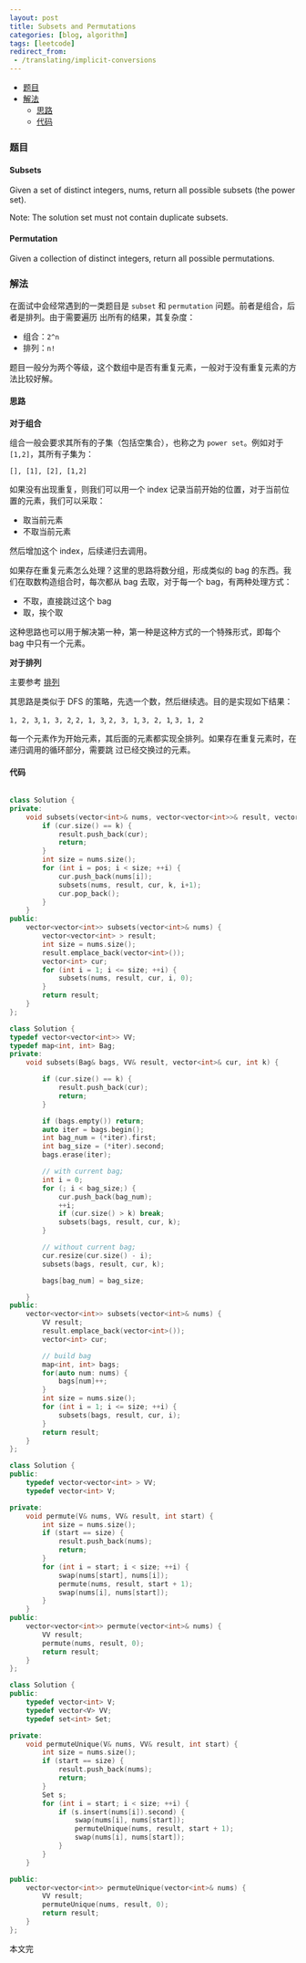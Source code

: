 ```yaml
---
layout: post
title: Subsets and Permutations
categories: [blog, algorithm]
tags: [leetcode]
redirect_from:
 - /translating/implicit-conversions
---
```


+ [题目](#problem)
+ [解法](#solution)
  + [思路](#way)
  + [代码](#code)


<a id="problem"></a>

### 题目

#### Subsets

Given a set of distinct integers, nums, return all possible subsets (the power set).

Note: The solution set must not contain duplicate subsets.

#### Permutation

Given a collection of distinct integers, return all possible permutations.

<a id="solution"></a>

### 解法

在面试中会经常遇到的一类题目是 `subset` 和 `permutation` 问题。前者是组合，后者是排列。由于需要遍历
出所有的结果，其复杂度：

+ 组合：`2^n`
+ 排列：`n!`

题目一般分为两个等级，这个数组中是否有重复元素，一般对于没有重复元素的方法比较好解。

<a id="way"></a>

#### 思路

**对于组合**

组合一般会要求其所有的子集（包括空集合），也称之为 `power set`。例如对于 `[1,2]`，其所有子集为：

`[], [1], [2], [1,2]`

如果没有出现重复，则我们可以用一个 index 记录当前开始的位置，对于当前位置的元素，我们可以采取：

+ 取当前元素
+ 不取当前元素

然后增加这个 index，后续递归去调用。

如果存在重复元素怎么处理？这里的思路将数分组，形成类似的 bag 的东西。我们在取数构造组合时，每次都从
 bag 去取，对于每一个 bag，有两种处理方式：

+ 不取，直接跳过这个 bag
+ 取，挨个取

这种思路也可以用于解决第一种，第一种是这种方式的一个特殊形式，即每个 bag 中只有一个元素。

**对于排列**

主要参考 [排列](http://rangerway.com/way/algorithm-permutation-combination-subset)

其思路是类似于 DFS 的策略，先选一个数，然后继续选。目的是实现如下结果：

`1, 2, 3`, `1, 3, 2`, `2, 1, 3`, `2, 3, 1`, `3, 2, 1`, `3, 1, 2`

每一个元素作为开始元素，其后面的元素都实现全排列。如果存在重复元素时，在递归调用的循环部分，需要跳
过已经交换过的元素。

<a id="code"></a>

#### 代码

```cpp

class Solution {
private:
    void subsets(vector<int>& nums, vector<vector<int>>& result, vector<int>& cur, int k, int pos) {
        if (cur.size() == k) {
            result.push_back(cur);
            return;
        }
        int size = nums.size();
        for (int i = pos; i < size; ++i) {
            cur.push_back(nums[i]);
            subsets(nums, result, cur, k, i+1);
            cur.pop_back();
        }
    }
public:
    vector<vector<int>> subsets(vector<int>& nums) {
        vector<vector<int> > result;
        int size = nums.size();
        result.emplace_back(vector<int>());
        vector<int> cur;
        for (int i = 1; i <= size; ++i) {
            subsets(nums, result, cur, i, 0);
        }
        return result;
    }
};

class Solution {
typedef vector<vector<int>> VV;
typedef map<int, int> Bag;
private:
    void subsets(Bag& bags, VV& result, vector<int>& cur, int k) {

        if (cur.size() == k) {
            result.push_back(cur);
            return;
        }

        if (bags.empty()) return;
        auto iter = bags.begin();
        int bag_num = (*iter).first;
        int bag_size = (*iter).second;
        bags.erase(iter);

        // with current bag;
        int i = 0;
        for (; i < bag_size;) {
            cur.push_back(bag_num);
            ++i;
            if (cur.size() > k) break;
            subsets(bags, result, cur, k);
        }

        // without current bag;
        cur.resize(cur.size() - i);
        subsets(bags, result, cur, k);

        bags[bag_num] = bag_size;

    }
public:
    vector<vector<int>> subsets(vector<int>& nums) {
        VV result;
        result.emplace_back(vector<int>());
        vector<int> cur;

        // build bag
        map<int, int> bags;
        for(auto num: nums) {
            bags[num]++;
        }
        int size = nums.size();
        for (int i = 1; i <= size; ++i) {
            subsets(bags, result, cur, i);
        }
        return result;
    }
};

```

```cpp
class Solution {
public:
    typedef vector<vector<int> > VV;
    typedef vector<int> V;

private:
    void permute(V& nums, VV& result, int start) {
        int size = nums.size();
        if (start == size) {
            result.push_back(nums);
            return;
        }
        for (int i = start; i < size; ++i) {
            swap(nums[start], nums[i]);
            permute(nums, result, start + 1);
            swap(nums[i], nums[start]);
        }
    }
public:
    vector<vector<int>> permute(vector<int>& nums) {
        VV result;
        permute(nums, result, 0);
        return result;
    }
};

class Solution {
public:
    typedef vector<int> V;
    typedef vector<V> VV;
    typedef set<int> Set;

private:
    void permuteUnique(V& nums, VV& result, int start) {
        int size = nums.size();
        if (start == size) {
            result.push_back(nums);
            return;
        }
        Set s;
        for (int i = start; i < size; ++i) {
            if (s.insert(nums[i]).second) {
                swap(nums[i], nums[start]);
                permuteUnique(nums, result, start + 1);
                swap(nums[i], nums[start]);
            }
        }
    }

public:
    vector<vector<int>> permuteUnique(vector<int>& nums) {
        VV result;
        permuteUnique(nums, result, 0);
        return result;
    }
};
```

本文完
